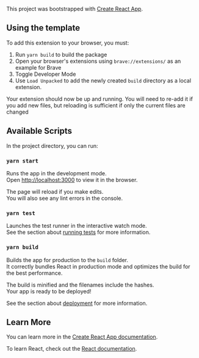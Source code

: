 This project was bootstrapped with
[Create React App](https://github.com/facebook/create-react-app).

## Using the template
To add this extension to your browser, you must:

1. Run `yarn build` to build the package
1. Open your browser's extensions using `brave://extensions/` as an example for Brave
1. Toggle Developer Mode
1. Use `Load Unpacked` to add the newly created `build` directory as a local extension.

Your extension should now be up and running. You will need to re-add it if you add new
files, but reloading is sufficient if only the current files are changed

## Available Scripts

In the project directory, you can run:

### `yarn start`

Runs the app in the development mode.<br /> Open
[http://localhost:3000](http://localhost:3000) to view it in the browser.

The page will reload if you make edits.<br /> You will also see any lint errors
in the console.

### `yarn test`

Launches the test runner in the interactive watch mode.<br /> See the section
about
[running tests](https://facebook.github.io/create-react-app/docs/running-tests)
for more information.

### `yarn build`

Builds the app for production to the `build` folder.<br /> It correctly bundles
React in production mode and optimizes the build for the best performance.

The build is minified and the filenames include the hashes.<br /> Your app is
ready to be deployed!

See the section about
[deployment](https://facebook.github.io/create-react-app/docs/deployment) for
more information.

## Learn More

You can learn more in the
[Create React App documentation](https://facebook.github.io/create-react-app/docs/getting-started).

To learn React, check out the [React documentation](https://reactjs.org/).
